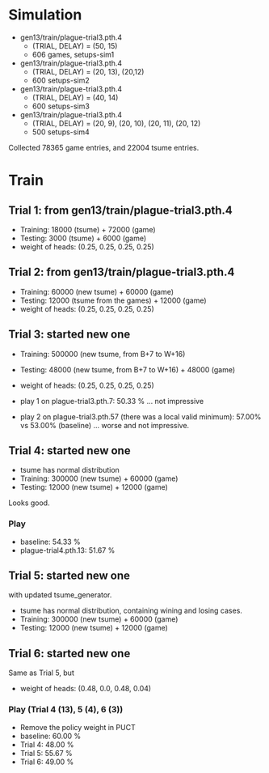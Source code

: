 
# Simulation

* gen13/train/plague-trial3.pth.4
  * (TRIAL, DELAY) = (50, 15)
  * 606 games, setups-sim1
* gen13/train/plague-trial3.pth.4
  * (TRIAL, DELAY) = (20, 13), (20,12)
  * 600 setups-sim2
* gen13/train/plague-trial3.pth.4
  * (TRIAL, DELAY) = (40, 14)
  * 600 setups-sim3
* gen13/train/plague-trial3.pth.4
  * (TRIAL, DELAY) = (20, 9), (20, 10), (20, 11), (20, 12)
  * 500 setups-sim4

Collected 78365 game entries, and 22004 tsume entries.

# Train

## Trial 1: from gen13/train/plague-trial3.pth.4

* Training: 18000 (tsume) + 72000 (game)
* Testing: 3000 (tsume) + 6000 (game)
* weight of heads: (0.25, 0.25, 0.25, 0.25)


## Trial 2: from gen13/train/plague-trial3.pth.4

* Training: 60000 (new tsume) + 60000 (game)
* Testing: 12000 (tsume from the games) + 12000 (game)
* weight of heads: (0.25, 0.25, 0.25, 0.25)

## Trial 3: started new one

* Training: 500000 (new tsume, from B+7 to W+16)
* Testing: 48000 (new tsume, from B+7 to W+16) + 48000 (game)
* weight of heads: (0.25, 0.25, 0.25, 0.25)

* play 1 on plague-trial3.pth.7: 50.33 % ... not impressive
* play 2 on plague-trial3.pth.57 (there was a local valid minimum): 57.00% vs 53.00% (baseline) ... worse and not impressive.

## Trial 4: started new one

* tsume has normal distribution
* Training: 300000 (new tsume) + 60000 (game)
* Testing: 12000 (new tsume) + 12000 (game)

Looks good.

### Play

* baseline: 54.33 %
* plague-trial4.pth.13: 51.67 %

## Trial 5: started new one

with updated tsume_generator.

* tsume has normal distribution, containing wining and losing cases.
* Training: 300000 (new tsume) + 60000 (game)
* Testing: 12000 (new tsume) + 12000 (game)

## Trial 6: started new one

Same as Trial 5, but
* weight of heads: (0.48, 0.0, 0.48, 0.04)

### Play (Trial 4 (13), 5 (4), 6 (3))

* Remove the policy weight in PUCT
* baseline: 60.00 %
* Trial 4: 48.00 %
* Trial 5: 55.67 %
* Trial 6: 49.00 %
